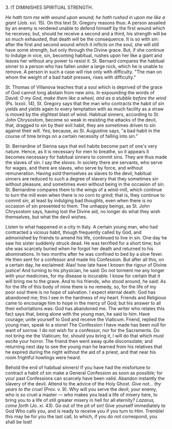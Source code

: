 
3\. IT DIMINISHES SPIRITUAL STRENGTH.

*He hath torn me with wound upon wound; he hath rushed in upon me like a giant* (Job. xvi. 15). On this text St. Gregory reasons thus: A person assailed by an enemy is rendered unable to defend himself by the first wound which he receives; but, should he receive a second and a third, his strength will be so much exhausted, that death will be the consequence. It is so with sin: after the first and second wound which it inflicts on the soul, she will still have some strength, but only through the Divine grace. But, if she continue to indulge in vice, sin, becoming habitual, rushes upon her like a giant and leaves her without any power to resist it. St. Bernard compares the habitual sinner to a person who has fallen under a large rock, which he is unable to remove. A person in such a case will rise only with difficulty. \"The man on whom the weight of a bad habit presses, rises with difficulty.\"

St. Thomas of Villanova teaches that a soul which is deprived of the grace of God cannot long abstain from new sins. In expounding the words of David: *O my God, make them like a wheel, and as a stubble before the wind* (Ps. lxxxii. 14), St. Gregory says that the man who contracts the habit of sin yields and yields again to every temptation with as much facility as a straw is moved by the slightest blast of wind. Habitual sinners, according to St. John Chrysostom, become so weak in resisting the attacks of the devil, that, dragged to sin by their evil habit, they are sometimes driven to sin against their will. Yes; because, as St. Augustine says, \"a bad habit in the course of time brings on a certain necessity of falling into sin.\"

St. Bernardine of Sienna says that evil habits become part of one\'s very nature. Hence, as it is necessary for men to breathe, so it appears it becomes necessary for habitual sinners to commit sins. They are thus made the slaves of sin. I say the *slaves*. In society there are servants, who serve for wages, and there are slaves, who serve by force, and without remuneration. Having sold themselves as slaves to the devil, habitual sinners are reduced to such a degree of slavery that they sometimes sin without pleasure, and sometimes even without being in the occasion of sin. St. Bernardine compares them to the wings of a wind-mill, which continue to turn the mill even when there is no corn to grind; that is, they continue to commit sin, at least by indulging bad thoughts, even when there is no occasion of sin presented to them. The unhappy beings, as St. John Chrysostom says, having lost the Divine aid, no longer do what they wish themselves, but what the devil wishes.

Listen to what happened in a city in Italy. A certain young man, who had contracted a vicious habit, though frequently called by God, and admonished by friends to amend his life, continued to live in sin. One day he saw his sister suddenly struck dead. He was terrified for a short time; but she was scarcely buried when he forgot her death and returned to his abominations. In two months after he was confined to bed by a slow fever. He then sent for a confessor and made his Confession. But after all this, on a certain day, he exclaimed: Alas! how late have I known the rigour of Divine justice! And turning to his physician, he said: Do not torment me any longer with your medicines, for my disease is incurable. I know for certain that it will bring me to the grave. And to his friends, who stood around, he said: As for the life of this body of mine there is no remedy, so, for the life of my poor soul there is no hope of salvation. I expect eternal death. God has abandoned me; this I see in the hardness of my heart. Friends and Religious came to encourage him to hope in the mercy of God; but his answer to all their exhortations was: God has abandoned me. The writer who relates this fact says that, being alone with the young man, he said to him: Have courage; unite yourself to God and receive the Viaticum. Friend, replied the young man, speak to a stone! The Confession I have made has been null for want of sorrow. I do not wish for a confessor, nor for the Sacraments. Do not bring me the Viaticum; for, should you bring it, I will do that which must excite your horror. The friend then went away quite disconsolate; and returning next day to see the young man he learned from his relatives that he expired during the night without the aid of a priest, and that near his room frightful howlings were heard.

Behold the end of habitual sinners! If you have had the misfortune to contract a habit of sin make a General Confession as soon as possible; for your past Confessions can scarcely have been valid. Abandon instantly the slavery of the devil. Attend to the advice of the Holy Ghost. *Give not... thy years to the cruel* (Prov. v. 9). Why will you serve the devil, your enemy, who is so cruel a master — who makes you lead a life of misery here, to bring you to a life of still greater misery in hell for all eternity? *Lazarus, come forth* (Jo. xi. 43). Go out of the pit of sin! Give yourself immediately to God Who calls you, and is ready to receive you if you turn to Him. Tremble! this may be for you the last call, to which, if you do not correspond, you shall be lost!


